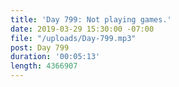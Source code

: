 ```yaml
---
title: 'Day 799: Not playing games.'
date: 2019-03-29 15:30:00 -07:00
file: "/uploads/Day-799.mp3"
post: Day 799
duration: '00:05:13'
length: 4366907
---
```


